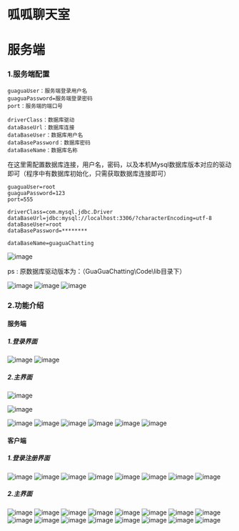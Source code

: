 



# 呱呱聊天室


# 服务端

### 1.服务端配置

```
guaguaUser：服务端登录用户名
guaguaPassword=服务端登录密码
port：服务端的端口号

driverClass：数据库驱动
dataBaseUrl：数据库连接
dataBaseUser：数据库用户名
dataBasePassword：数据库密码
dataBaseName：数据库名称
```

在这里需配置数据库连接，用户名，密码，以及本机Mysql数据库版本对应的驱动即可（程序中有数据库初始化，只需获取数据库连接即可）

```
guaguaUser=root
guaguaPassword=123
port=555

driverClass=com.mysql.jdbc.Driver
dataBaseUrl=jdbc:mysql://localhost:3306/?characterEncoding=utf-8
dataBaseUser=root
dataBasePassword=********

dataBaseName=guaguaChatting
```

![image](https://user-images.githubusercontent.com/79641956/119363321-428a7b00-bce0-11eb-984f-a40302225e71.png)

ps : 原数据库驱动版本为：（GuaGuaChatting\Code\lib目录下）

![image](https://user-images.githubusercontent.com/79641956/119358199-fd177f00-bcda-11eb-878d-540d03b899fc.png)
![image](https://user-images.githubusercontent.com/79641956/119360905-ac555580-bcdd-11eb-89e9-1575eeec7af8.png)
![image](https://user-images.githubusercontent.com/79641956/119360906-ad868280-bcdd-11eb-8d2d-4d14c07c886a.png)





### 2.功能介绍

#### 服务端

##### 1.登录界面
![image](https://user-images.githubusercontent.com/79641956/119358573-4ff13680-bcdb-11eb-9ab8-c97e68a3ce56.png)
![image](https://user-images.githubusercontent.com/79641956/119358575-51226380-bcdb-11eb-98e1-7cdc5711c45f.png)



##### 2.主界面

![image](https://user-images.githubusercontent.com/79641956/119358772-87f87980-bcdb-11eb-90d9-2dcc06d67523.png)

![image](https://user-images.githubusercontent.com/79641956/119358808-9050b480-bcdb-11eb-9461-d0d86565a8ac.png)

![image](https://user-images.githubusercontent.com/79641956/119358829-96469580-bcdb-11eb-967e-349836c6f338.png)
![image](https://user-images.githubusercontent.com/79641956/119359002-bd9d6280-bcdb-11eb-8366-6cdbdd21eb5c.png)
![image](https://user-images.githubusercontent.com/79641956/119359036-c4c47080-bcdb-11eb-83f6-ec160eb32f87.png)
![image](https://user-images.githubusercontent.com/79641956/119359054-ca21bb00-bcdb-11eb-9836-8c72ea048b73.png)
![image](https://user-images.githubusercontent.com/79641956/119359073-cf7f0580-bcdb-11eb-9a6f-dc2aa3c8e35c.png)
![image](https://user-images.githubusercontent.com/79641956/119359996-be82c400-bcdc-11eb-8b7b-71427fda283d.png)

#### 客户端

##### 1.登录注册界面
![image](https://user-images.githubusercontent.com/79641956/122633977-07783d80-d10e-11eb-9113-d4dbfc62e1fa.png)
![image](https://user-images.githubusercontent.com/79641956/119359543-546a1f00-bcdc-11eb-858a-0748cee7914b.png)
![image](https://user-images.githubusercontent.com/79641956/119359548-5633e280-bcdc-11eb-8ff6-aa1d20c31fe5.png)
![image](https://user-images.githubusercontent.com/79641956/119359557-57650f80-bcdc-11eb-8f82-65d8e9085f4c.png)
![image](https://user-images.githubusercontent.com/79641956/119359561-58963c80-bcdc-11eb-9775-2c67e44eb071.png)
![image](https://user-images.githubusercontent.com/79641956/119360076-d78b7500-bcdc-11eb-9614-e819029ed39d.png)
![image](https://user-images.githubusercontent.com/79641956/119360077-d8240b80-bcdc-11eb-9c22-415075f24011.png)
![image](https://user-images.githubusercontent.com/79641956/119360080-d8240b80-bcdc-11eb-8966-d736558489f4.png)




##### 2.主界面

![image](https://user-images.githubusercontent.com/79641956/122634089-cfbdc580-d10e-11eb-9036-2816743c6725.png)
![image](https://user-images.githubusercontent.com/79641956/119359908-aca12100-bcdc-11eb-82f6-ceb8d51333cd.png)
![image](https://user-images.githubusercontent.com/79641956/119359912-add24e00-bcdc-11eb-9e6f-108bf23eaadc.png)
![image](https://user-images.githubusercontent.com/79641956/119359915-ae6ae480-bcdc-11eb-8f14-660baa1a4938.png)
![image](https://user-images.githubusercontent.com/79641956/119359919-af037b00-bcdc-11eb-9cf9-c62e1fb50c42.png)
![image](https://user-images.githubusercontent.com/79641956/119359923-af9c1180-bcdc-11eb-8163-b36877daf97f.png)
![image](https://user-images.githubusercontent.com/79641956/119359925-b034a800-bcdc-11eb-836c-9a226e392999.png)
![image](https://user-images.githubusercontent.com/79641956/119360028-c9d5ef80-bcdc-11eb-869c-3def61fa6ee9.png)
![image](https://user-images.githubusercontent.com/79641956/119360030-ca6e8600-bcdc-11eb-8281-56b7442716bf.png)
![image](https://user-images.githubusercontent.com/79641956/119360033-cb071c80-bcdc-11eb-93ac-1bb061cf43dc.png)
![image](https://user-images.githubusercontent.com/79641956/119360051-d0646700-bcdc-11eb-8655-8559ac4c134e.png)
![image](https://user-images.githubusercontent.com/79641956/119360122-e2460a00-bcdc-11eb-9533-728c6225374d.png)
![image](https://user-images.githubusercontent.com/79641956/119360520-48cb2800-bcdd-11eb-9bac-4da426d524c3.png)
![image](https://user-images.githubusercontent.com/79641956/119360531-4b2d8200-bcdd-11eb-9f94-72bf70f128a5.png)
![image](https://user-images.githubusercontent.com/79641956/119360214-f7229d80-bcdc-11eb-8ef8-43ecf01bf6ad.png)
![image](https://user-images.githubusercontent.com/79641956/119360227-fa1d8e00-bcdc-11eb-9ec5-8a794c1f5a94.png)








